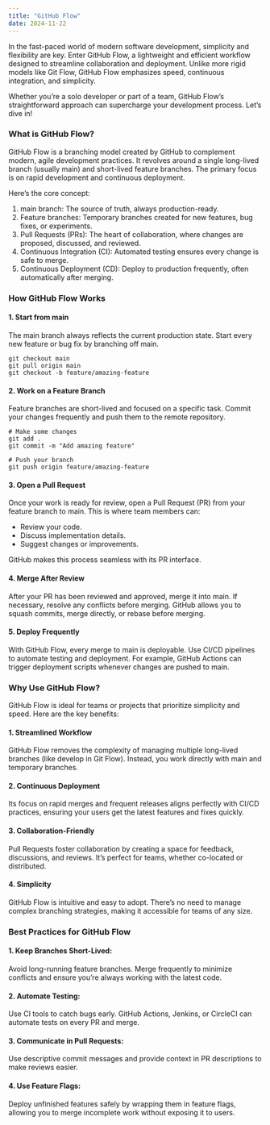 ```yaml
---
title: "GitHub Flow"
date: 2024-11-22
---
```


In the fast-paced world of modern software development, simplicity and flexibility are key. Enter GitHub Flow, a 
lightweight and efficient workflow designed to streamline collaboration and deployment. Unlike more rigid models like 
Git Flow, GitHub Flow emphasizes speed, continuous integration, and simplicity.

Whether you’re a solo developer or part of a team, GitHub Flow’s straightforward approach can supercharge your 
development process. Let’s dive in!

### What is GitHub Flow?

GitHub Flow is a branching model created by GitHub to complement modern, agile development practices. It revolves around 
a single long-lived branch (usually main) and short-lived feature branches. The primary focus is on rapid development 
and continuous deployment.

Here’s the core concept:
1.	main branch: The source of truth, always production-ready.
2.	Feature branches: Temporary branches created for new features, bug fixes, or experiments.
3.	Pull Requests (PRs): The heart of collaboration, where changes are proposed, discussed, and reviewed.
4.	Continuous Integration (CI): Automated testing ensures every change is safe to merge.
5.	Continuous Deployment (CD): Deploy to production frequently, often automatically after merging.

### How GitHub Flow Works

#### 1. Start from main

The main branch always reflects the current production state. Start every new feature or bug fix by branching off main.

```
git checkout main
git pull origin main
git checkout -b feature/amazing-feature
```

#### 2. Work on a Feature Branch

Feature branches are short-lived and focused on a specific task. Commit your changes frequently and push them to the 
remote repository.

```
# Make some changes
git add .
git commit -m "Add amazing feature"

# Push your branch
git push origin feature/amazing-feature
```

#### 3. Open a Pull Request

Once your work is ready for review, open a Pull Request (PR) from your feature branch to main. This is where team members 
can:
- Review your code.
- Discuss implementation details.
- Suggest changes or improvements.

GitHub makes this process seamless with its PR interface.

#### 4. Merge After Review

After your PR has been reviewed and approved, merge it into main. If necessary, resolve any conflicts before merging. 
GitHub allows you to squash commits, merge directly, or rebase before merging.

#### 5. Deploy Frequently

With GitHub Flow, every merge to main is deployable. Use CI/CD pipelines to automate testing and deployment. For example, 
GitHub Actions can trigger deployment scripts whenever changes are pushed to main.


### Why Use GitHub Flow?

GitHub Flow is ideal for teams or projects that prioritize simplicity and speed. Here are the key benefits:

#### 1. Streamlined Workflow

GitHub Flow removes the complexity of managing multiple long-lived branches (like develop in Git Flow). Instead, you 
work directly with main and temporary branches.

#### 2. Continuous Deployment

Its focus on rapid merges and frequent releases aligns perfectly with CI/CD practices, ensuring your users get the 
latest features and fixes quickly.

#### 3. Collaboration-Friendly

Pull Requests foster collaboration by creating a space for feedback, discussions, and reviews. It’s perfect for teams, 
whether co-located or distributed.

#### 4. Simplicity

GitHub Flow is intuitive and easy to adopt. There’s no need to manage complex branching strategies, making it accessible 
for teams of any size.

### Best Practices for GitHub Flow

#### 1.	Keep Branches Short-Lived:
Avoid long-running feature branches. Merge frequently to minimize conflicts and ensure you’re always working with the 
latest code.
#### 2.	Automate Testing:
Use CI tools to catch bugs early. GitHub Actions, Jenkins, or CircleCI can automate tests on every PR and merge.
#### 3.	Communicate in Pull Requests:
Use descriptive commit messages and provide context in PR descriptions to make reviews easier.
#### 4.	Use Feature Flags:
Deploy unfinished features safely by wrapping them in feature flags, allowing you to merge incomplete work without 
exposing it to users.